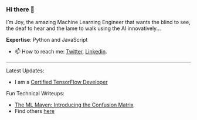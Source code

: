 ### Hi there 👋

I’m Joy, the amazing Machine Learning Engineer that wants the blind to see, the deaf to hear and the lame to walk using the AI innovatively...

**Expertise**: Python and JavaScript

- 📫 How to reach me: [Twitter](https://twitter.com/joyadauche), [Linkedin](https://www.linkedin.com/in/joyadauche/).

--------------

Latest Updates:

* I am a [Certified TensorFlow Developer](https://www.credential.net/4d6b185e-87f1-4204-91db-707a56bdf08e#gs.qvrafk)

Fun Technical Writeups:
* [The ML Maven: Introducing the Confusion Matrix](https://dev.to/joyadauche/the-ml-maven-introducing-the-confusion-matrix-1de7)
* Find others [here](https://dev.to/joyadauche) 

